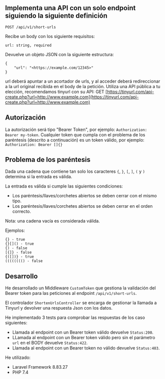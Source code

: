## Implementa una API con un solo endpoint siguiendo la siguiente definición

`POST /api/v1/short-urls`

Recibe un body con los siguiente requisitos:

`url: string, required`

Devuelve un objeto JSON con la siguiente estructura:

```
{
    "url": "<https://example.com/12345>"
}
```

url deberá apuntar a un acortador de urls, y al acceder deberá redireccionar a la url original recibida en el body de la petición.
Utiliza una API pública a tu elección, recomendamos tinyurl con su API: GET [https://tinyurl.com/api-create.php?url=http://www.example.com](https://tinyurl.com/api-create.php?url=http://www.example.com)

## Autorización

La autorización será tipo "Bearer Token", por ejemplo: `Authorization: Bearer my-token`.
Cualquier token que cumpla con el problema de los paréntesis (descrito a continuación) es un token válido, por ejemplo: `Authorization: Bearer []{}`

## Problema de los paréntesis

Dada una cadena que contiene tan solo los caracteres `{`, `}`, `[`, `]`, `(` y `)` determina si la entrada es válida.

La entrada es válida si cumple las siguientes condiciones:

-   Los paréntesis/llaves/corchetes abiertos se deben cerrar con el mismo tipo.
-   Los paréntesis/llaves/corchetes abiertos se deben cerrar en el orden correcto.

Nota: una cadena vacía es considerada válida.

Ejemplos:

```
{} - true
{}[]() - true
{) - false
[{]} - false
{([])} - true
(((((((() - false
```

## Desarrollo

He desarrollado un Middleware `CustomToken` que gestiona la validación del Bearer token para las peticiones al endpoint `/api/v1/short-urls`.

El controlador `ShortenUrlsController` se encarga de gestionar la llamada a Tinyurl y devolver una respuesta Json con los datos.

He implementado 3 tests para comprobar las respuestas de los caso siguientes:

-   Llamada al endpoint con un Bearer token válido devuelve `Status:200`.
-   LLamada al endpoint con un Bearer token válido pero sin el parámetro `url` en el BODY devuelve `Status:422`.
-   Llamada al endpoint con un Bearer token no válido devuelve `Status:403`.

He utilizado:

-   Laravel Framework 8.83.27
-   PHP 7.4
